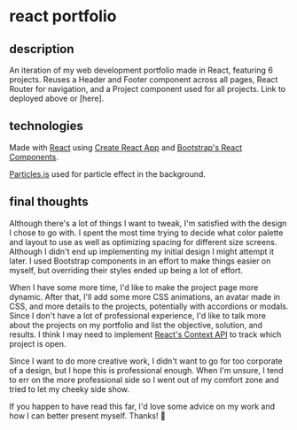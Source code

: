# react portfolio
## description
An iteration of my web development portfolio made in React, featuring 6 projects. Reuses a Header and Footer component across all pages, React Router for navigation, and a Project component used for all projects. Link to deployed above or [here].

## technologies
Made with [React](https://reactjs.org/) using [Create React App](https://create-react-app.dev/docs/getting-started/) and [Bootstrap's React Components](https://react-bootstrap.github.io/).

[Particles.js](https://github.com/VincentGarreau/particles.js/) used for particle effect in the background.

## final thoughts
Although there's a lot of things I want to tweak, I'm satisfied with the design I chose to go with. I spent the most time trying to decide what color palette and layout to use as well as optimizing spacing for different size screens. Although I didn't end up implementing my initial design I might attempt it later. I used Bootstrap components in an effort to make things easier on myself, but overriding their styles ended up being a lot of effort. 

When I have some more time, I'd like to make the project page more dynamic. After that, I'll add some more CSS animations, an avatar made in CSS, and more details to the projects, potentially with accordions or modals. Since I don't have a lot of professional experience, I'd like to talk more about the projects on my portfolio and list the objective, solution, and results. I think I may need to implement [React's Context API](https://reactjs.org/docs/context.html) to track which project is open.

Since I want to do more creative work, I didn't want to go for too corporate of a design, but I hope this is professional enough. When I'm unsure, I tend to err on the more professional side so I went out of my comfort zone and tried to let my cheeky side show.

If you happen to have read this far, I'd love some advice on my work and how I can better present myself. Thanks! 👋